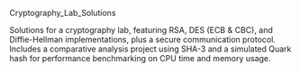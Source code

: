 Cryptography_Lab_Solutions

Solutions for a cryptography lab, featuring RSA, DES (ECB & CBC), and Diffie-Hellman implementations, plus a secure communication protocol. Includes a comparative analysis project using SHA-3 and a simulated Quark hash for performance benchmarking on CPU time and memory usage.
